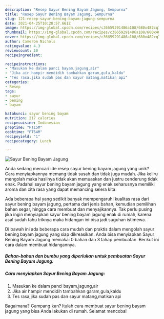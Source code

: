 ```yaml
---
description: "Resep Sayur Bening Bayam Jagung, Sempurna"
title: "Resep Sayur Bening Bayam Jagung, Sempurna"
slug: 121-resep-sayur-bening-bayam-jagung-sempurna
date: 2021-04-25T10:28:57.661Z
image: https://img-global.cpcdn.com/recipes/c36659291486a108/680x482cq70/sayur-bening-bayam-jagung-foto-resep-utama.jpg
thumbnail: https://img-global.cpcdn.com/recipes/c36659291486a108/680x482cq70/sayur-bening-bayam-jagung-foto-resep-utama.jpg
cover: https://img-global.cpcdn.com/recipes/c36659291486a108/680x482cq70/sayur-bening-bayam-jagung-foto-resep-utama.jpg
author: Cameron Nichols
ratingvalue: 4.3
reviewcount: 10
recipeingredient:

recipeinstructions:
- "Masukan ke dalam panci bayam,jagung,air"
- "Jika air hampir mendidih tambahkan garam,gula,kaldu"
- "Tes rasa,jika sudah pas dan sayur matang,matikan api"
categories:
- Resep
tags:
- sayur
- bening
- bayam

katakunci: sayur bening bayam 
nutrition: 217 calories
recipecuisine: Indonesian
preptime: "PT15M"
cooktime: "PT54M"
recipeyield: "1"
recipecategory: Lunch

---
```



![Sayur Bening Bayam Jagung](https://img-global.cpcdn.com/recipes/c36659291486a108/680x482cq70/sayur-bening-bayam-jagung-foto-resep-utama.jpg)

Anda sedang mencari ide resep sayur bening bayam jagung yang unik? Cara menyiapkannya memang tidak susah dan tidak juga mudah. Jika keliru mengolah maka hasilnya tidak akan memuaskan dan justru cenderung tidak enak. Padahal sayur bening bayam jagung yang enak seharusnya memiliki aroma dan cita rasa yang dapat memancing selera kita.

Ada beberapa hal yang sedikit banyak mempengaruhi kualitas rasa dari sayur bening bayam jagung, pertama dari jenis bahan, kemudian pemilihan bahan segar, hingga cara membuat dan menyajikannya. Tak perlu pusing jika ingin menyiapkan sayur bening bayam jagung enak di rumah, karena asal sudah tahu triknya maka hidangan ini bisa jadi suguhan istimewa.




Di bawah ini ada beberapa cara mudah dan praktis dalam mengolah sayur bening bayam jagung yang siap dikreasikan. Anda bisa menyiapkan Sayur Bening Bayam Jagung memakai 0 bahan dan 3 tahap pembuatan. Berikut ini cara dalam membuat hidangannya.

<!--inarticleads1-->

##### Bahan-bahan dan bumbu yang diperlukan untuk pembuatan Sayur Bening Bayam Jagung:





<!--inarticleads2-->

##### Cara menyiapkan Sayur Bening Bayam Jagung:

1. Masukan ke dalam panci bayam,jagung,air
1. Jika air hampir mendidih tambahkan garam,gula,kaldu
1. Tes rasa,jika sudah pas dan sayur matang,matikan api




Bagaimana? Gampang kan? Itulah cara membuat sayur bening bayam jagung yang bisa Anda lakukan di rumah. Selamat mencoba!
